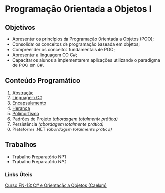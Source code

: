 # Programação Orientada a Objetos I

## Objetivos

+ Apresentar os princípios da Programação Orientada a Objetos (POO);
+ Consolidar os conceitos de programação baseada em objetos; 
+ Compreender os conceitos fundamentais de POO;
+ Apresentar a linguagem OO C#;
+ Capacitar os alunos a implementarem aplicações utilizando o paradigma de POO em C#.

## Conteúdo Programático

1. [Abstração](https://drive.google.com/open?id=1jA6XZNwJ9xporLn7RpYz3ExgofKfaAhuQgszTPiQu4A)
1. [Linguagem C#](https://drive.google.com/open?id=17QU6xzWyzZSDJYN4SDOg3FA0PZFtDpk2Gu-FC_ebKd8)
1. [Encapsulamento](https://drive.google.com/open?id=1kFMkHtbanPkQKdJ5-jB5HVty4evdi7PlcP2OkDabAh4)
1. [Herança](https://drive.google.com/open?id=1MFas3XAeewpOiYYldFDXog6Z41pZcUys3K0RoXrMlA8)
1. [Polimorfismo](https://drive.google.com/open?id=1wjhXtCKZVy3b4l2rlqco_yTuPX9dm05GZI8NF9Wjevs)
1. Padrões de Projeto *(abordagem totalmente prática)*
1. Persistência *(abordagem totalmente prática)*
1. Plataforma .NET *(abordagem totalmente prática)*

## Trabalhos

+ Trabalho Preparatório NP1
+ Trabalho Preparatório NP2

### Links Úteis

[Curso FN-13: C# e Orientação a Objetos (Caelum)](https://www.caelum.com.br/apostila-csharp-orientacao-objetos/)
